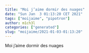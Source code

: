 ```yaml
---
title: "Moi j’aime dormir des nuages"
date: "Sun Jan  3 01:13:20 CET 2021"
tags: ["moijaime", "pipotron"]
author: m1ch3l
categories: ["generated"]
slug: "moijaime/2021-01-03-01:13:20"
---
```


Moi j’aime dormir des nuages
